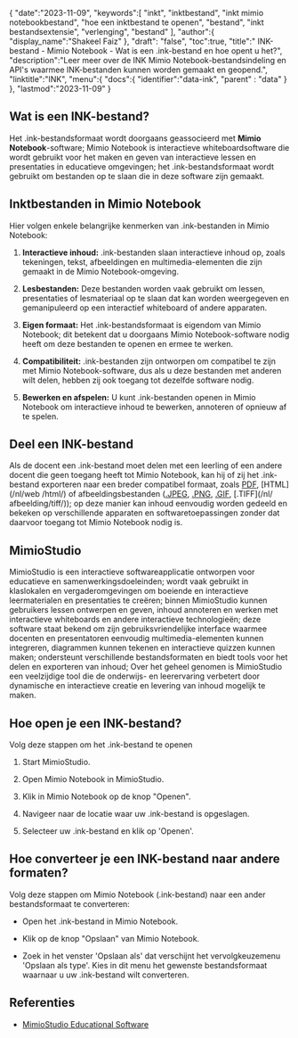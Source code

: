 {
"date":"2023-11-09",
   "keywords":[
"inkt",
"inktbestand",
"inkt mimio notebookbestand",
"hoe een inktbestand te openen",
"bestand",
"inkt bestandsextensie",
"verlenging",
"bestand"
],
   "author":{
"display_name":"Shakeel Faiz"
},
"draft": "false",
"toc":true,
"title":" INK-bestand - Mimio Notebook - Wat is een .ink-bestand en hoe opent u het?",
   "description":"Leer meer over de INK Mimio Notebook-bestandsindeling en API's waarmee INK-bestanden kunnen worden gemaakt en geopend.",
"linktitle":"INK",
   "menu":{
      "docs":{
         "identifier":"data-ink",
"parent" : "data"
}
},
"lastmod":"2023-11-09"
}

## Wat is een INK-bestand?

Het .ink-bestandsformaat wordt doorgaans geassocieerd met **Mimio Notebook**-software; Mimio Notebook is interactieve whiteboardsoftware die wordt gebruikt voor het maken en geven van interactieve lessen en presentaties in educatieve omgevingen; het .ink-bestandsformaat wordt gebruikt om bestanden op te slaan die in deze software zijn gemaakt.

## Inktbestanden in Mimio Notebook

Hier volgen enkele belangrijke kenmerken van .ink-bestanden in Mimio Notebook:

1. **Interactieve inhoud:** .ink-bestanden slaan interactieve inhoud op, zoals tekeningen, tekst, afbeeldingen en multimedia-elementen die zijn gemaakt in de Mimio Notebook-omgeving.
    








2. **Lesbestanden:** Deze bestanden worden vaak gebruikt om lessen, presentaties of lesmateriaal op te slaan dat kan worden weergegeven en gemanipuleerd op een interactief whiteboard of andere apparaten.
    








3. **Eigen formaat:** Het .ink-bestandsformaat is eigendom van Mimio Notebook; dit betekent dat u doorgaans Mimio Notebook-software nodig heeft om deze bestanden te openen en ermee te werken.
    








4. **Compatibiliteit:** .ink-bestanden zijn ontworpen om compatibel te zijn met Mimio Notebook-software, dus als u deze bestanden met anderen wilt delen, hebben zij ook toegang tot dezelfde software nodig.
    








5. **Bewerken en afspelen:** U kunt .ink-bestanden openen in Mimio Notebook om interactieve inhoud te bewerken, annoteren of opnieuw af te spelen.

## Deel een INK-bestand

Als de docent een .ink-bestand moet delen met een leerling of een andere docent die geen toegang heeft tot Mimio Notebook, kan hij of zij het .ink-bestand exporteren naar een breder compatibel formaat, zoals [PDF](/nl/pdf/), [HTML](/nl/web /html/) of afbeeldingsbestanden ([.JPEG](/nl/image/jpeg/), [.PNG](/nl/image/png/), [.GIF](/nl/image/gif/), [.TIFF](/nl/ afbeelding/tiff/)); op deze manier kan inhoud eenvoudig worden gedeeld en bekeken op verschillende apparaten en softwaretoepassingen zonder dat daarvoor toegang tot Mimio Notebook nodig is.

## MimioStudio

MimioStudio is een interactieve softwareapplicatie ontworpen voor educatieve en samenwerkingsdoeleinden; wordt vaak gebruikt in klaslokalen en vergaderomgevingen om boeiende en interactieve leermaterialen en presentaties te creëren; binnen MimioStudio kunnen gebruikers lessen ontwerpen en geven, inhoud annoteren en werken met interactieve whiteboards en andere interactieve technologieën; deze software staat bekend om zijn gebruiksvriendelijke interface waarmee docenten en presentatoren eenvoudig multimedia-elementen kunnen integreren, diagrammen kunnen tekenen en interactieve quizzen kunnen maken; ondersteunt verschillende bestandsformaten en biedt tools voor het delen en exporteren van inhoud; Over het geheel genomen is MimioStudio een veelzijdige tool die de onderwijs- en leerervaring verbetert door dynamische en interactieve creatie en levering van inhoud mogelijk te maken.

## Hoe open je een INK-bestand?

Volg deze stappen om het .ink-bestand te openen

1. Start MimioStudio.
    








2. Open Mimio Notebook in MimioStudio.
    








3. Klik in Mimio Notebook op de knop "Openen".
    








4. Navigeer naar de locatie waar uw .ink-bestand is opgeslagen.
    








5. Selecteer uw .ink-bestand en klik op 'Openen'.

## Hoe converteer je een INK-bestand naar andere formaten?

Volg deze stappen om Mimio Notebook (.ink-bestand) naar een ander bestandsformaat te converteren:

- Open het .ink-bestand in Mimio Notebook.

- Klik op de knop "Opslaan" van Mimio Notebook.

- Zoek in het venster 'Opslaan als' dat verschijnt het vervolgkeuzemenu 'Opslaan als type'. Kies in dit menu het gewenste bestandsformaat waarnaar u uw .ink-bestand wilt converteren.

## Referenties
* [MimioStudio Educational Software](https://boxlight.com/products/apps-for-the-classroom/mimiostudio-educational-software)

